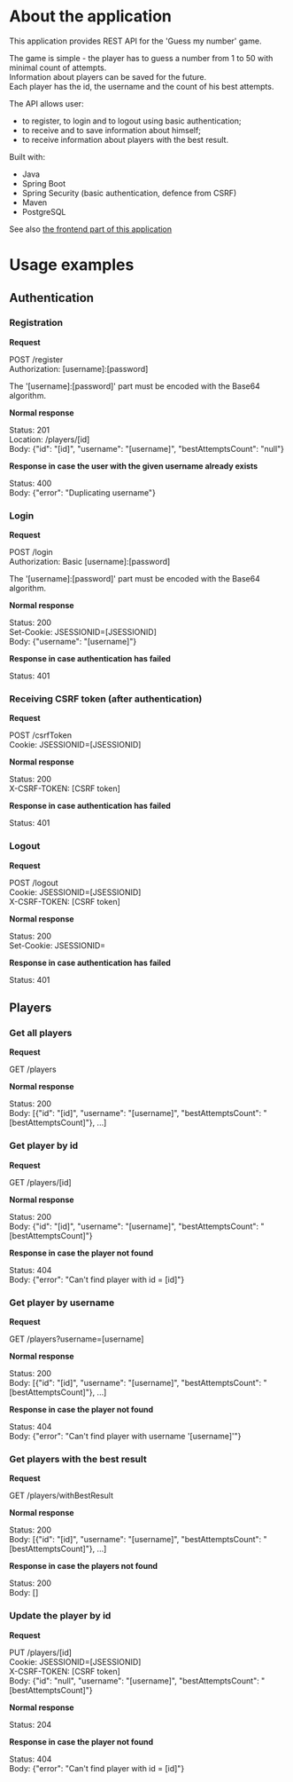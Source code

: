 <a name="readme-top"></a>

# About the application

This application provides REST API for the 'Guess my number' game.
<p>
The game is simple - the player has to guess a number from 1 to 50 with minimal count of attempts.<br />
Information about players can be saved for the future.<br />
Each player has the id, the username and the count of his best attempts.<br />
  
The API allows user:
<ul>
<li>to register, to login and to logout using basic authentication;</li>
<li>to receive and to save information about himself;</li>
<li>to receive information about players with the best result.</li>
</ul>

Built with:
<ul>
  <li>Java</li>
  <li>Spring Boot</li>
  <li>Spring Security (basic authentication, defence from CSRF)</li>
  <li>Maven</li>
  <li>PostgreSQL</li>
</ul>

See also <a href="https://github.com/lukesukhanov/guess-number-game-web">the frontend part of this application</a>

# Usage examples
## Authentication
### Registration
<b>Request</b>
<p>
POST /register<br />
Authorization: [username]:[password]<br />
<p>
The '[username]:[password]' part must be encoded with the Base64 algorithm.
<p>  
<b>Normal response</b>
<p>
Status: 201<br />
Location: /players/[id]<br />
Body: {"id": "[id]", "username": "[username]", "bestAttemptsCount": "null"}
<p>
<b>Response in case the user with the given username already exists</b>
<p>
Status: 400<br />
Body: {"error": "Duplicating username"}

### Login
<b>Request</b>
<p>
POST /login<br />
Authorization: Basic [username]:[password]
<p>
The '[username]:[password]' part must be encoded with the Base64 algorithm.
<p>  
<b>Normal response</b>
<p>
Status: 200<br />
Set-Cookie: JSESSIONID=[JSESSIONID]<br />
Body: {"username": "[username]"}
<p>
<b>Response in case authentication has failed</b>
<p>
Status: 401

### Receiving CSRF token (after authentication)
<b>Request</b>
<p>
POST /csrfToken<br />
Cookie: JSESSIONID=[JSESSIONID]
<p>  
<b>Normal response</b>
<p>
Status: 200<br />
X-CSRF-TOKEN: [CSRF token]
<p>
<b>Response in case authentication has failed</b>
<p>
Status: 401
  
### Logout
<b>Request</b>
<p>
POST /logout<br />
Cookie: JSESSIONID=[JSESSIONID]<br />
X-CSRF-TOKEN: [CSRF token]
<p>  
<b>Normal response</b>
<p>
Status: 200<br />
Set-Cookie: JSESSIONID=<br />
<p>
<b>Response in case authentication has failed</b>
<p>
Status: 401
  
## Players

### Get all players
<b>Request</b>
<p>
GET /players<br />
<p>  
<b>Normal response</b>
<p>
Status: 200<br />
Body: [{"id": "[id]", "username": "[username]", "bestAttemptsCount": "[bestAttemptsCount]"}, ...]
  
### Get player by id
<b>Request</b>
<p>
GET /players/[id]<br />
<p>  
<b>Normal response</b>
<p>
Status: 200<br />
Body: {"id": "[id]", "username": "[username]", "bestAttemptsCount": "[bestAttemptsCount]"}
<p>  
<b>Response in case the player not found</b>
<p>
Status: 404<br />
Body: {"error": "Can't find player with id = [id]"}
  
### Get player by username
<b>Request</b>
<p>
GET /players?username=[username]<br />
<p>  
<b>Normal response</b>
<p>
Status: 200<br />
Body: [{"id": "[id]", "username": "[username]", "bestAttemptsCount": "[bestAttemptsCount]"}, ...]
<p>  
<b>Response in case the player not found</b>
<p>
Status: 404<br />
Body: {"error": "Can't find player with username '[username]'"}
  
### Get players with the best result
<b>Request</b>
<p>
GET /players/withBestResult<br />
<p>  
<b>Normal response</b>
<p>
Status: 200<br />
Body: [{"id": "[id]", "username": "[username]", "bestAttemptsCount": "[bestAttemptsCount]"}, ...]
<p>  
<b>Response in case the players not found</b>
<p>
Status: 200<br />
Body: []
  
### Update the player by id
<b>Request</b>
<p>
PUT /players/[id]<br />
Cookie: JSESSIONID=[JSESSIONID]<br />
X-CSRF-TOKEN: [CSRF token]<br />
Body: {"id": "null", "username": "[username]", "bestAttemptsCount": "[bestAttemptsCount]"}
<p>  
<b>Normal response</b>
<p>
Status: 204
<p>  
<b>Response in case the player not found</b>
<p>
Status: 404<br />
Body: {"error": "Can't find player with id = [id]"}
